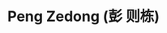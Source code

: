 ---
 title: Peng Zedong (彭 则栋)
 role: Master's in Computer Science and Engineering @ [Shanghai Jiao Tong University](https://www.sjtu.edu.cn).
 bio: 

 social:
   - icon: github
     icon_pack: fab
     link: https://github.com/PZD-CHINA
     
   - icon: linkedin
     icon_pack: fab
     link: https://www.linkedin.com/in/zedong-peng
     
   - icon: file-pdf
     icon_pack: fas
     label: View Resume
     link: uploads/Zedong_CV_Mar2024.pdf
     
 # organizations:
   #- name: 上海交通大学
     #url: https://www.sjtu.edu.cn
#superuser: true
#status:
  #icon: ☕️
---